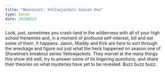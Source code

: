 ```yaml
---
title: "Beanscast: Yellowjackets Season One"
type: bonus
date: 20220213
---
```

Look, just, sometimes you crash-land in the wilderness with all of your high school frenemies and, in a moment of profound self-interest, kill and eat some of them. It happens. Jason, Maddy and Kirk are here to sort through the wreckage and figure out just what the heck happened on season one of Showtime’s breakout series Yellowjackets. They marvel at the many things this show did well, try to answer some of its lingering questions, and share their theories on what mysteries have yet to be revealed. Buzz buzz buzz.